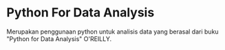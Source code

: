 # Python For Data Analysis

Merupakan penggunaan python untuk analisis data yang berasal dari buku "Python for Data Analysis" O'REILLY.